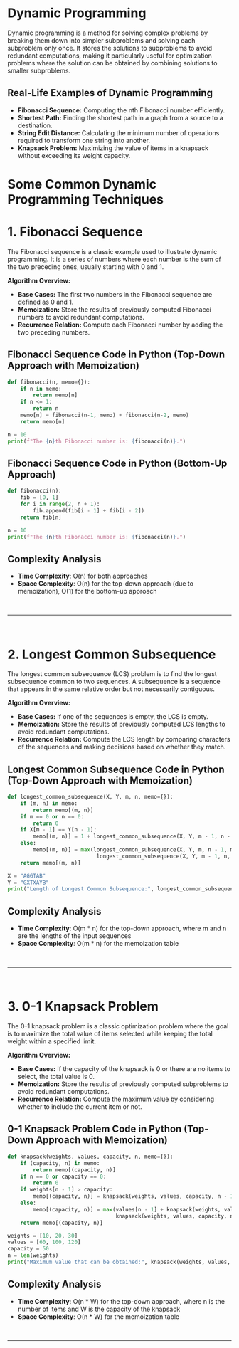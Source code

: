 # Dynamic Programming

Dynamic programming is a method for solving complex problems by breaking them down into simpler subproblems and solving each subproblem only once. It stores the solutions to subproblems to avoid redundant computations, making it particularly useful for optimization problems where the solution can be obtained by combining solutions to smaller subproblems.

## Real-Life Examples of Dynamic Programming
- **Fibonacci Sequence:** Computing the nth Fibonacci number efficiently.
- **Shortest Path:** Finding the shortest path in a graph from a source to a destination.
- **String Edit Distance:** Calculating the minimum number of operations required to transform one string into another.
- **Knapsack Problem:** Maximizing the value of items in a knapsack without exceeding its weight capacity.

# Some Common Dynamic Programming Techniques

# 1. Fibonacci Sequence

The Fibonacci sequence is a classic example used to illustrate dynamic programming. It is a series of numbers where each number is the sum of the two preceding ones, usually starting with 0 and 1.

**Algorithm Overview:**
- **Base Cases:** The first two numbers in the Fibonacci sequence are defined as 0 and 1.
- **Memoization:** Store the results of previously computed Fibonacci numbers to avoid redundant computations.
- **Recurrence Relation:** Compute each Fibonacci number by adding the two preceding numbers.

## Fibonacci Sequence Code in Python (Top-Down Approach with Memoization)

```python
def fibonacci(n, memo={}):
    if n in memo:
        return memo[n]
    if n <= 1:
        return n
    memo[n] = fibonacci(n-1, memo) + fibonacci(n-2, memo)
    return memo[n]

n = 10
print(f"The {n}th Fibonacci number is: {fibonacci(n)}.")
```

## Fibonacci Sequence Code in Python (Bottom-Up Approach)

```python
def fibonacci(n):
    fib = [0, 1]
    for i in range(2, n + 1):
        fib.append(fib[i - 1] + fib[i - 2])
    return fib[n]

n = 10
print(f"The {n}th Fibonacci number is: {fibonacci(n)}.")
```

## Complexity Analysis
- **Time Complexity**: O(n) for both approaches
- **Space Complexity**: O(n) for the top-down approach (due to memoization), O(1) for the bottom-up approach

</br>
<hr>
</br>

# 2. Longest Common Subsequence

The longest common subsequence (LCS) problem is to find the longest subsequence common to two sequences. A subsequence is a sequence that appears in the same relative order but not necessarily contiguous.

**Algorithm Overview:**
- **Base Cases:** If one of the sequences is empty, the LCS is empty.
- **Memoization:** Store the results of previously computed LCS lengths to avoid redundant computations.
- **Recurrence Relation:** Compute the LCS length by comparing characters of the sequences and making decisions based on whether they match.

## Longest Common Subsequence Code in Python (Top-Down Approach with Memoization)

```python
def longest_common_subsequence(X, Y, m, n, memo={}):
    if (m, n) in memo:
        return memo[(m, n)]
    if m == 0 or n == 0:
        return 0
    if X[m - 1] == Y[n - 1]:
        memo[(m, n)] = 1 + longest_common_subsequence(X, Y, m - 1, n - 1, memo)
    else:
        memo[(m, n)] = max(longest_common_subsequence(X, Y, m, n - 1, memo),
                            longest_common_subsequence(X, Y, m - 1, n, memo))
    return memo[(m, n)]

X = "AGGTAB"
Y = "GXTXAYB"
print("Length of Longest Common Subsequence:", longest_common_subsequence(X, Y, len(X), len(Y)))
```

## Complexity Analysis
- **Time Complexity**: O(m * n) for the top-down approach, where m and n are the lengths of the input sequences
- **Space Complexity**: O(m * n) for the memoization table

</br>
<hr>
</br>

# 3. 0-1 Knapsack Problem

The 0-1 knapsack problem is a classic optimization problem where the goal is to maximize the total value of items selected while keeping the total weight within a specified limit.

**Algorithm Overview:**
- **Base Cases:** If the capacity of the knapsack is 0 or there are no items to select, the total value is 0.
- **Memoization:** Store the results of previously computed subproblems to avoid redundant computations.
- **Recurrence Relation:** Compute the maximum value by considering whether to include the current item or not.

## 0-1 Knapsack Problem Code in Python (Top-Down Approach with Memoization)

```python
def knapsack(weights, values, capacity, n, memo={}):
    if (capacity, n) in memo:
        return memo[(capacity, n)]
    if n == 0 or capacity == 0:
        return 0
    if weights[n - 1] > capacity:
        memo[(capacity, n)] = knapsack(weights, values, capacity, n - 1, memo)
    else:
        memo[(capacity, n)] = max(values[n - 1] + knapsack(weights, values, capacity - weights[n - 1], n - 1, memo),
                                  knapsack(weights, values, capacity, n - 1, memo))
    return memo[(capacity, n)]

weights = [10, 20, 30]
values = [60, 100, 120]
capacity = 50
n = len(weights)
print("Maximum value that can be obtained:", knapsack(weights, values, capacity, n))
```

## Complexity Analysis
- **Time Complexity**: O(n * W) for the top-down approach, where n is the number of items and W is the capacity of the knapsack
- **Space Complexity**: O(n * W) for the memoization table

</br>
<hr>
</br>